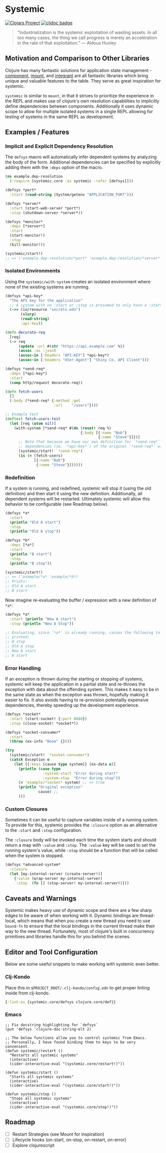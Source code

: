 # Systemic
[![Clojars Project](https://img.shields.io/clojars/v/teknql/systemic.svg)](https://clojars.org/teknql/systemic)
[![cljdoc badge](https://cljdoc.org/badge/teknql/systemic)](https://cljdoc.org/d/teknql/systemic/CURRENT)

> “Industrialization is the systemic exploitation of wasting assets. In all too
> many cases, the thing we call progress is merely an acceleration in the rate
> of that exploitation.”
> — Aldous Huxley

## Motivation and Comparison to Other Libraries

Clojure has many fantastic solutions for application state management -
[component](https://github.com/stuartsierra/component),
[mount](https://github.com/tolitius/mount), and
[integrant](https://github.com/weavejester/integrant) are all fantastic
libraries which bring unique and valuable features to the table. They serve as
great inspiration for systemic.

`systemic` is similar to `mount`, in that it strives to prioritize the
experience in the REPL and makes use of clojure's own resolution
capabilities to implicitly define dependencies between components. Additionally
it uses dynamic scope to allow for multiple isolated systems in a single REPL
allowing for testing of systems in the same REPL as development.

## Examples / Features

### Implicit and Explicit Dependency Resolution

The `defsys` macro will automatically infer dependent systems by analyzing the
body of the form. Additional dependencies can be specified by explicitly adding
them with the `:deps` option of the macro.

```clojure
(ns example.dep-resolution
  (:require [systemic.core :as systemic :refer [defsys]]))

(defsys *port*
  :start (read-string (System/getenv "APPLICATION_PORT")))

(defsys *server*
  :start (start-web-server *port*)
  :stop (shutdown-server *server*))

(defsys *monitor*
  :deps [*server*]
  :start
  (start-monitor!)
  :stop
  (kill-monitor!))

(systemic/start!)
;; => ('example.dep-resolution/*port* 'example.dep-resolution/*server* 'example.dep-resoltuion/*monitor*)
```

### Isolated Environments

Using the `systemic/with-system` creates an isolated environment where none of
the existing systems are running.

```clojure
(defsys *api-key*
  "The API key for the application"
  ;; A system with no :start or :stop is presumed to only have a :start
  (->> (io/resource "secrets.edn")
       (slurp)
       (read-string)
       :api-key))

(defn decorate-req
  [req]
  (-> req
      (update :url #(str "https://api.example.com" %))
      (assoc :as :json)
      (assoc-in [:headers "API-KEY"] *api-key*)
      (assoc-in [:headers "USer-Agent"] "Shiny Co. API Client")))

(defsys *send-req*
  :deps [*api-key*]
  :start
  (comp http/request decorate-req))

(defn fetch-users
  []
  (:body (*send-req* {:method :get
                      :url    "/users"})))

;; Example test
(deftest fetch-users-test
  (let [req (atom nil)]
    (with-system [*send-req* #(do (reset! req %)
                                  {:body [{:name "Bob"}
                                          {:name "Steve"}]})]
      ;; Note that because we have our own definition for `*send-req*` above,
      ;; dependencies (ie. `*api-key*`) of the original `*send-req*` will not be started.
      (systemic/start! `*send-req*)
      (is (= (fetch-users)
             [{:name "Bob"}
              {:name "Steve"}])))))
```

### Redefinition

If a system is running, and redefined, systemic will stop it (using the old
definition) and then start it using the new definition. Additionally, all
dependent systems will be restarted. Ultimately systemic will allow this
behavior to be configurable (see Roadmap below).

```clojure
(defsys *a*
  :start
  (println "Old A start")
  :stop
  (println "Old A stop"))

(defsys *b*
  :deps [*a*]
  :start
  (println "B start")
  :stop
  (println "B stop"))

(systemic/start!)
;; => ('example/*a* 'example/*b*)
;; Prints:
;; Old A start
;; B start
```

Now imagine re-evaluating the buffer / expression with a new definition of
`*a*`:

```clojure
(defsys *a*
  :start (println "New A start")
  :stop (println "New A Stop"))

;; Evaluating, since `*a*` is already running, causes the following to be
;; printed:
;; B stop
;; Old A stop
;; New A start
;; B start
```


### Error Handling

If an exception is thrown during the starting or stopping of systems, systemic
will keep the application in a partial state and re-throws the exception with
data about the offending system. This makes it easy to be in the same state as
when the exception was thrown, hopefully making it easier to fix. It also avoids
having to re-provision potentailly expensive dependencies, thereby speeding up
the development experience.

```clojure
(defsys *socket*
  :start (start-socket! {:port 8080})
  :stop (close-socket! *socket*))

(defsys *socket-consumer*
  :start
  (throw (ex-info "Boom" {})))

(try
  (systemic/start! `*socket-consumer*)
  (catch Exception e
    (let [{:keys [cause type system]} (ex-data e)]
      (println (case type
                 :system-start "Error during start"
                 :system-stop  "Error during stop"))
      (= 'example/*socket* system) ;; => true
      (println "Original exception"
               cause) ;; 
      )))

```

### Custom Closures

Sometimes it can be useful to capture variables inside of a running system. To
provide for this, systemic provides the `:closure` option as an alternative to
the `:start` and `:stop` configuration.

The `:closure` body will be invoked each time the system starts and should return
a map with `:value` and `:stop`. The `:value` key will be used to set the
running system's value, while `:stop` should be a function that will be called
when the system is stopped.

```clojure
(defsys *advanced-system*
  :closure
  (let [my-internal-server (create-server!)]
    {:value (wrap-server my-internal-server)
     :stop  (fn [] (stop-server! my-internal-server))}))
```

## Caveats and Warnings

Systemic makes heavy use of dynamic scope and there are a few sharp edges to be
aware of when working with it. Dynamic bindings are thread-local, which means
that when you create a new thread you need to use `bound-fn` to ensure that the
local bindings in the current thread make their way to the new thread.
Fortunately, most of clojure's built in concurrency primitives and libraries
handle this for you behind the scenes.

## Editor and Tool Configuration

Below are some useful snippets to make working with systemic even better.

### Clj-Kondo

Place this in `$PROJECT_ROOT/.clj-kondo/config.edn` to get proper linting inside
from clj-kondo.
``` clojure
{:lint-as {systemic.core/defsys clojure.core/def}}
```


### Emacs

```elisp
;; Fix docstring highlighting for `defsys`
(put 'defsys 'clojure-doc-string-elt 2)

;; The below functions allow you to control systemic from Emacs.
;; Personally, I have found binding them to keys to be very convenient.
(defun systemic/restart ()
  "Restarts all systemic systems"
  (interactive)
  (cider-interactive-eval "(systemic.core/restart!)"))

(defun systemic/start ()
  "Starts all systemic systems"
  (interactive)
  (cider-interactive-eval "(systemic.core/start!)"))

(defun systemic/stop ()
  "Stops all systemic systems"
  (interactive)
  (cider-interactive-eval "(systemic.core/stop!)"))
```


## Roadmap

- [ ] Restart Strategies (see Mount for inspiration)
- [ ] Lifecycle hooks (on-start, on-stop, on-restart, on-error)
- [ ] Explore clojurescript
